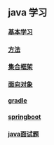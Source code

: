 ## java 学习
#### [基本学习](basic-study/README.md)

#### [方法](function.md)

#### [集合框架](list/README.md)

#### [面向对象](oop/README.md)

#### [gradle](gradle.md)

#### [springboot](springboot.md)

#### [java面试题](basic-Iterview.md)